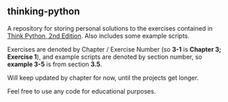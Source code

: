 ## thinking-python
A repository for storing personal solutions to the exercises contained in [Think Python, 2nd Edition](http://greenteapress.com/wp/think-python-2e/). Also includes some example scripts.

Exercises are denoted by Chapter / Exercise Number (so <b>3-1</b> is <b>Chapter 3; Exercise 1</b>), and example scripts are denoted by section number, so <b>example 3-5</b> is from section <b>3.5</b>.

Will keep updated by chapter for now, until the projects get longer.

Feel free to use any code for educational purposes. 



